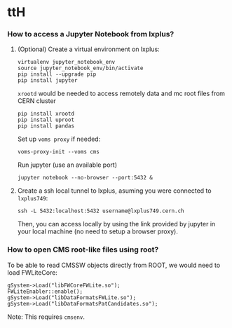 # ttH



### How to access a Jupyter Notebook from lxplus?

1. (Optional) Create a virtual environment on lxplus:

   ```
   virtualenv jupyter_notebook_env
   source jupyter_notebook_env/bin/activate
   pip install --upgrade pip
   pip install jupyter
   ```

   `xrootd` would be needed to access remotely data and mc root files
   from CERN cluster

   ```
   pip install xrootd
   pip install uproot
   pip install pandas
   ```

   Set up `voms proxy` if needed:

   ```
   voms-proxy-init --voms cms
   ```

   Run jupyter (use an available port)

   ```
   jupyter notebook --no-browser --port:5432 &
   ```

2. Create a ssh local tunnel to lxplus, asuming you were connected to `lxplus749`:

   ```
   ssh -L 5432:localhost:5432 username@lxplus749.cern.ch
   ```

   Then, you can access locally by using the link provided by jupyter in your local
   machine (no need to setup a browser proxy).


### How to open CMS root-like files using root?

To be able to read CMSSW objects directly from ROOT, we would need
to load FWLiteCore:

```
gSystem->Load("libFWCoreFWLite.so");
FWLiteEnabler::enable();
gSystem->Load("libDataFormatsFWLite.so");
gSystem->Load("libDataFormatsPatCandidates.so");
```

Note: This requires `cmsenv`.